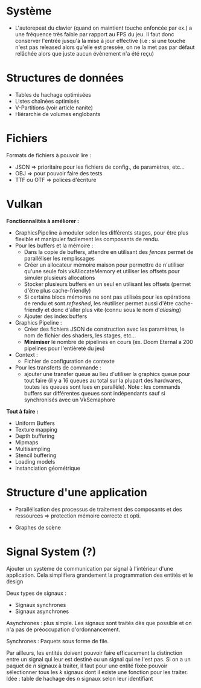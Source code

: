 # Système
- L'autorepeat du clavier (quand on maintient touche enfoncée par ex.) a une fréquence très faible par rapport au FPS du jeu.
Il faut donc conserver l'entrée jusqu'à la mise à jour effective (i.e : si une touche n'est pas released alors qu'elle est pressée, on ne la met pas par défaut relâchée alors que juste aucun évènement n'a été reçu)

# Structures de données
- Tables de hachage optimisées
- Listes chaînées optimisés
- V-Partitions (voir article nanite)
- Hiérarchie de volumes englobants
# Fichiers
Formats de fichiers à pouvoir lire :
- JSON => prioritaire pour les fichiers de config., de paramètres, etc...
- OBJ => pour pouvoir faire des tests
- TTF ou OTF => polices d'écriture
# Vulkan
**Fonctionnalités à améliorer :**
- GraphicsPipeline à moduler selon les différents stages, pour être plus flexible et manipuler facilement les composants de rendu.
- Pour les buffers et la mémoire :
	- Dans la copie de buffers, attendre en utilisant des *fences* permet de paralléliser les remplissages
	- Créer un allocateur mémoire maison pour permettre de n'utiliser qu'une seule fois vkAllocateMemory et utiliser les offsets pour simuler plusieurs allocations
	- Stocker plusieurs buffers en un seul en utilisant les offsets (permet d'être plus cache-friendly)
	- Si certains blocs mémoires ne sont pas utilisés pour les opérations de rendu et sont *refreshed*, les réutiliser permet aussi d'être cache-friendly et donc d'aller plus vite (connu sous le nom d'*aliasing*)
	- Ajouter des index buffers
- Graphics Pipeline :
	- Créer des fichiers JSON de construction avec les paramètres, le nom de fichier des shaders, les stages, etc...
	- **Minimiser** le nombre de pipelines  en cours (ex. Doom Eternal a 200 pipelines pour l'entièreté du jeu)
- Context :
	- Fichier de configuration de contexte 
- Pour les transferts de commande :
	- ajouter une transfer queue au lieu d'utiliser la graphics queue pour tout faire (il y a 16 queues au total sur la plupart des hardwares, toutes les queues sont lues en parallèle). Note : les commands buffers sur différentes queues sont indépendants sauf si synchronisés avec un VkSemaphore

**Tout à faire :**
- Uniform Buffers
- Texture mapping
- Depth buffering
- Mipmaps
- Multisampling
- Stencil buffering
- Loading models
- Instanciation géométrique
# Structure d'une application
- Parallélisation des processus de traitement des composants et des ressources
=> protection mémoire correcte et opti.

- Graphes de scène
# Signal System (?)

Ajouter un système de communication par signal à l'intérieur d'une application. Cela simplifiera grandement la programmation des entités et le design

Deux types de signaux :
- Signaux synchrones
- Signaux asynchrones

Asynchrones : plus simple. Les signaux sont traités dès que possible et on n'a pas de préoccupation d'ordonnancement.

Synchrones : Paquets sous forme de file.

Par ailleurs, les entités doivent pouvoir faire efficacement la distinction entre un signal qui leur est destiné ou un signal qui ne l'est pas. Si on  a un paquet de $n$ signaux à traiter, il faut pour une entité fixée pouvoir sélectionner tous les $k$ signaux dont il existe une fonction pour les traiter. Idée : table de hachage des $n$ signaux selon leur identifiant
